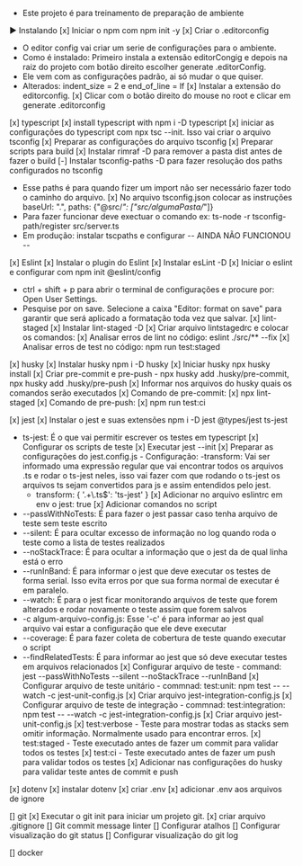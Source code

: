 - Este projeto é para treinamento de preparação de ambiente
 
► Instalando
 [x] Iniciar o npm com npm init -y
 [x] Criar o .editorconfig
  - O editor config vai criar um serie de configurações para o ambiente.
  - Como é instalado: Primeiro instala a extensão editorCongig e depois na raiz do projeto com botão direito escolher generate .editorConfig.
  - Ele vem com as configurações padrão, ai só mudar o que quiser.
  - Alterados: indent_size = 2 e end_of_line = lf
  [x] Instalar a extensão do editorconfig.
  [x] Clicar com o botão direito do mouse no root e clicar em generate .editorconfig

 [x] typescript
  [x] install typescript with npm i -D typescript
  [x] iniciar as configurações do typescript com npx tsc --init. Isso vai criar o arquivo tsconfig
  [x] Preparar as configurações do arquivo tsconfig
  [x] Preparar scripts para build
  [x] Instalar rimraf -D para remover a pasta dist antes de fazer o build
  [-] Instalar tsconfig-paths -D para fazer resolução dos paths configurados no tsconfig
   - Esse paths é para quando fizer um import não ser necessário fazer todo o caminho do arquivo.
   [x] No arquivo tsconfig.json colocar as instruções baseUrl: ".", paths: {"@src/*": ["src/algumaPasta/*"]}
   - Para fazer funcionar deve exectuar o comando ex: ts-node -r tsconfig-path/register src/server.ts
   - Em produção: instalar tscpaths e configurar -- AINDA NÃO FUNCIONOU --

 [x] Eslint
  [x] Instalar o plugin do Eslint
  [x] Instalar esLint -D
  [x] Iniciar o eslint e configurar com npm init @eslint/config
  - ctrl + shift + p para abrir o terminal de configurações e procure por: Open User Settings.
  - Pesquise por on save. Selecione a caixa "Editor: format on save" para garantir que será aplicado a formatação toda vez que salvar.
  [x] lint-staged
   [x] Instalar lint-staged -D
   [x] Criar arquivo lintstagedrc e colocar os comandos:
    [x] Analisar erros de lint no código: eslint ./src/** --fix
    [x] Analisar erros de test no código: npm run test:staged

 [x] husky
  [x] Instalar husky npm i -D husky
  [x] Iniciar husky npx husky install
  [x] Criar pre-commit e pre-push - npx husky add .husky/pre-commit, npx husky add .husky/pre-push
  [x] Informar nos arquivos do husky quais os comandos serão executados
   [x] Comando de pre-commit: 
    [x] npx lint-staged
   [x] Comando de pre-push: 
    [x] npm run test:ci

 [x] jest
  [x] Instalar o jest e suas extensões npm i -D jest @types/jest ts-jest
   - ts-jest: É o que vai permitir escrever os testes em typescript
  [x] Configurar os scripts de teste
   [x] Executar jest --init
   [x] Preparar as configurações do jest.config.js
    - Configuração: 
     -transform: Vai ser informado uma expressão regular que vai encontrar todos os arquivos .ts e rodar o ts-jest neles, isso vai fazer com que rodando o ts-jest os arquivos ts sejam convertidos para js e assim entendidos pelo jest.
     - transform: { '.+\\.ts$': 'ts-jest' }
  [x] Adicionar no arquivo eslintrc em env o jest: true
  [x] Adicionar comandos no script
   - --passWithNoTests: É para fazer o jest passar caso tenha arquivo de teste sem teste escrito 
   - --silent: É para ocultar excesso de informação no log quando roda o teste como a lista de testes realizados
   - --noStackTrace: É para ocultar a informação que o jest da de qual linha está o erro
   - --runInBand: É para informar o jest que deve executar os testes de forma serial. Isso evita erros por que sua forma normal de executar é em paralelo.
   - --watch: É para o jest ficar monitorando arquivos de teste que forem alterados e rodar novamente o teste assim que forem salvos
   - -c algum-arquivo-config.js: Esse '-c' é para informar ao jest qual arquivo vai estar a configuração que ele deve executar
   - --coverage: É para fazer coleta de cobertura de teste quando executar o script
   - --findRelatedTests: É para informar ao jest que só deve executar testes em arquivos relacionados
   [x] Configurar arquivo de teste
    - command: jest --passWithNoTests --silent --noStackTrace --runInBand
   [x] Configurar arquivo de teste unitário
    - commnad: test:unit: npm test -- --watch -c jest-unit-config.js
    [x] Criar arquivo jest-integration-config.js
   [x] Configurar arquivo de teste de integração
    - commnad: test:integration: npm test -- --watch -c jest-integration-config.js
    [x] Criar arquivo jest-unit-config.js
   [x] test:verbose
    - Teste para mostrar todas as stacks sem omitir informação. Normalmente usado para encontrar erros.
   [x] test:staged
    - Teste executado antes de fazer um commit para validar todos os testes
   [x] test:ci
    - Teste executado antes de fazer um push para validar todos os testes
  [x] Adicionar nas configurações do husky para validar teste antes de commit e push

 [x] dotenv
  [x] instalar dotenv
  [x] criar .env
  [x] adicionar .env aos arquivos de ignore

 [] git
  [x] Executar o git init para iniciar um projeto git.
  [x] criar arquivo .gitignore
  [] Git commit message linter
  [] Configurar atalhos
  [] Configurar visualização do git status
  [] Configurar visualização do git log

 [] docker